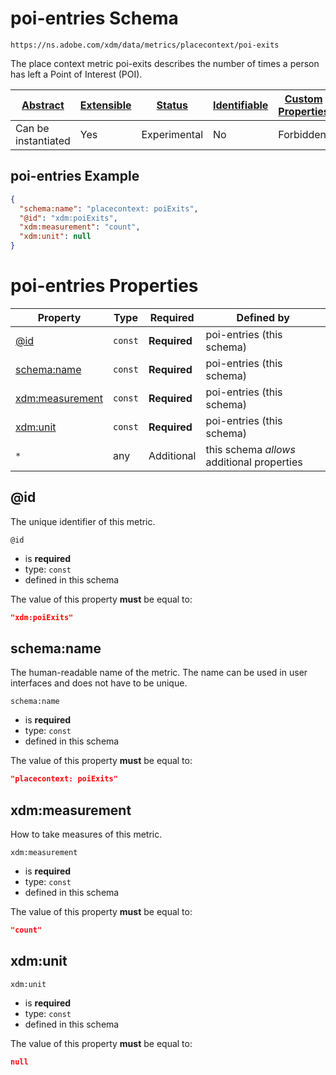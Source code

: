 
# poi-entries Schema

```
https://ns.adobe.com/xdm/data/metrics/placecontext/poi-exits
```

The place context metric poi-exits describes the number of times a person has left a Point of Interest (POI).

| [Abstract](../../abstract.md) | [Extensible](../../extensions.md) | [Status](../../status.md) | [Identifiable](../../id.md) | [Custom Properties](../../extensions.md) | [Additional Properties](../../extensions.md) | Defined In |
|-------------------------------|-----------------------------------|---------------------------|-----------------------------|------------------------------------------|----------------------------------------------|------------|
| Can be instantiated | Yes | Experimental | No | Forbidden | Permitted | [data/poi-exits.schema.json](data/poi-exits.schema.json) |

## poi-entries Example
```json
{
  "schema:name": "placecontext: poiExits",
  "@id": "xdm:poiExits",
  "xdm:measurement": "count",
  "xdm:unit": null
}
```

# poi-entries Properties

| Property | Type | Required | Defined by |
|----------|------|----------|------------|
| [@id](#@id) | `const` | **Required** | poi-entries (this schema) |
| [schema:name](#schemaname) | `const` | **Required** | poi-entries (this schema) |
| [xdm:measurement](#xdmmeasurement) | `const` | **Required** | poi-entries (this schema) |
| [xdm:unit](#xdmunit) | `const` | **Required** | poi-entries (this schema) |
| `*` | any | Additional | this schema *allows* additional properties |

## @id

The unique identifier of this metric.

`@id`
* is **required**
* type: `const`
* defined in this schema

The value of this property **must** be equal to:

```json
"xdm:poiExits"
```





## schema:name

The human-readable name of the metric. The name can be used in user interfaces and does not have to be unique.

`schema:name`
* is **required**
* type: `const`
* defined in this schema

The value of this property **must** be equal to:

```json
"placecontext: poiExits"
```





## xdm:measurement

How to take measures of this metric.

`xdm:measurement`
* is **required**
* type: `const`
* defined in this schema

The value of this property **must** be equal to:

```json
"count"
```





## xdm:unit


`xdm:unit`
* is **required**
* type: `const`
* defined in this schema

The value of this property **must** be equal to:

```json
null
```




